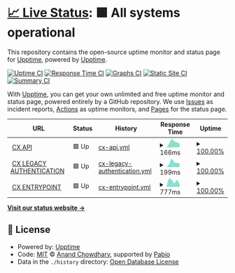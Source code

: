 # [📈 Live Status](https://upptime.github.io/upptime): <!--live status--> **🟩 All systems operational**

This repository contains the open-source uptime monitor and status page for [Upptime](https://upptime.js.org), powered by [Upptime](https://github.com/upptime/upptime).

[![Uptime CI](https://github.com/nphippen/cx-uptime/workflows/Uptime%20CI/badge.svg)](https://github.com/nphippen/cx-uptime/actions?query=workflow%3A%22Uptime+CI%22)
[![Response Time CI](https://github.com/nphippen/cx-uptime/workflows/Response%20Time%20CI/badge.svg)](https://github.com/nphippen/cx-uptime/actions?query=workflow%3A%22Response+Time+CI%22)
[![Graphs CI](https://github.com/nphippen/cx-uptime/workflows/Graphs%20CI/badge.svg)](https://github.com/nphippen/cx-uptime/actions?query=workflow%3A%22Graphs+CI%22)
[![Static Site CI](https://github.com/nphippen/cx-uptime/workflows/Static%20Site%20CI/badge.svg)](https://github.com/nphippen/cx-uptime/actions?query=workflow%3A%22Static+Site+CI%22)
[![Summary CI](https://github.com/nphippen/cx-uptime/workflows/Summary%20CI/badge.svg)](https://github.com/nphippen/cx-uptime/actions?query=workflow%3A%22Summary+CI%22)

With [Upptime](https://upptime.js.org), you can get your own unlimited and free uptime monitor and status page, powered entirely by a GitHub repository. We use [Issues](https://github.com/upptime/upptime/issues) as incident reports, [Actions](https://github.com/nphippen/cx-uptime/actions) as uptime monitors, and [Pages](https://upptime.github.io/upptime) for the status page.

<!--start: status pages-->
<!-- This summary is generated by Upptime (https://github.com/upptime/upptime) -->
<!-- Do not edit this manually, your changes will be overwritten -->
<!-- prettier-ignore -->
| URL | Status | History | Response Time | Uptime |
| --- | ------ | ------- | ------------- | ------ |
| <img alt="" src="https://cdn-icons-png.flaticon.com/256/900/900782.png" height="13"> [CX API](https://connectapi.concentrixcx.com/health/ready) | 🟩 Up | [cx-api.yml](https://github.com/nphippen/cx-uptime/commits/HEAD/history/cx-api.yml) | <details><summary><img alt="Response time graph" src="./graphs/cx-api/response-time-week.png" height="20"> 166ms</summary><br><a href="https://nphippen.github.io/cx-uptime/history/cx-api"><img alt="Response time 179" src="https://img.shields.io/endpoint?url=https%3A%2F%2Fraw.githubusercontent.com%2Fnphippen%2Fcx-uptime%2FHEAD%2Fapi%2Fcx-api%2Fresponse-time.json"></a><br><a href="https://nphippen.github.io/cx-uptime/history/cx-api"><img alt="24-hour response time 109" src="https://img.shields.io/endpoint?url=https%3A%2F%2Fraw.githubusercontent.com%2Fnphippen%2Fcx-uptime%2FHEAD%2Fapi%2Fcx-api%2Fresponse-time-day.json"></a><br><a href="https://nphippen.github.io/cx-uptime/history/cx-api"><img alt="7-day response time 166" src="https://img.shields.io/endpoint?url=https%3A%2F%2Fraw.githubusercontent.com%2Fnphippen%2Fcx-uptime%2FHEAD%2Fapi%2Fcx-api%2Fresponse-time-week.json"></a><br><a href="https://nphippen.github.io/cx-uptime/history/cx-api"><img alt="30-day response time 166" src="https://img.shields.io/endpoint?url=https%3A%2F%2Fraw.githubusercontent.com%2Fnphippen%2Fcx-uptime%2FHEAD%2Fapi%2Fcx-api%2Fresponse-time-month.json"></a><br><a href="https://nphippen.github.io/cx-uptime/history/cx-api"><img alt="1-year response time 186" src="https://img.shields.io/endpoint?url=https%3A%2F%2Fraw.githubusercontent.com%2Fnphippen%2Fcx-uptime%2FHEAD%2Fapi%2Fcx-api%2Fresponse-time-year.json"></a></details> | <details><summary><a href="https://nphippen.github.io/cx-uptime/history/cx-api">100.00%</a></summary><a href="https://nphippen.github.io/cx-uptime/history/cx-api"><img alt="All-time uptime 100.00%" src="https://img.shields.io/endpoint?url=https%3A%2F%2Fraw.githubusercontent.com%2Fnphippen%2Fcx-uptime%2FHEAD%2Fapi%2Fcx-api%2Fuptime.json"></a><br><a href="https://nphippen.github.io/cx-uptime/history/cx-api"><img alt="24-hour uptime 100.00%" src="https://img.shields.io/endpoint?url=https%3A%2F%2Fraw.githubusercontent.com%2Fnphippen%2Fcx-uptime%2FHEAD%2Fapi%2Fcx-api%2Fuptime-day.json"></a><br><a href="https://nphippen.github.io/cx-uptime/history/cx-api"><img alt="7-day uptime 100.00%" src="https://img.shields.io/endpoint?url=https%3A%2F%2Fraw.githubusercontent.com%2Fnphippen%2Fcx-uptime%2FHEAD%2Fapi%2Fcx-api%2Fuptime-week.json"></a><br><a href="https://nphippen.github.io/cx-uptime/history/cx-api"><img alt="30-day uptime 100.00%" src="https://img.shields.io/endpoint?url=https%3A%2F%2Fraw.githubusercontent.com%2Fnphippen%2Fcx-uptime%2FHEAD%2Fapi%2Fcx-api%2Fuptime-month.json"></a><br><a href="https://nphippen.github.io/cx-uptime/history/cx-api"><img alt="1-year uptime 100.00%" src="https://img.shields.io/endpoint?url=https%3A%2F%2Fraw.githubusercontent.com%2Fnphippen%2Fcx-uptime%2FHEAD%2Fapi%2Fcx-api%2Fuptime-year.json"></a></details>
| <img alt="" src="https://cdn-icons-png.flaticon.com/256/900/900782.png" height="13"> [CX LEGACY AUTHENTICATION](https://identity.concentrixcx.com/health/ready) | 🟩 Up | [cx-legacy-authentication.yml](https://github.com/nphippen/cx-uptime/commits/HEAD/history/cx-legacy-authentication.yml) | <details><summary><img alt="Response time graph" src="./graphs/cx-legacy-authentication/response-time-week.png" height="20"> 199ms</summary><br><a href="https://nphippen.github.io/cx-uptime/history/cx-legacy-authentication"><img alt="Response time 284" src="https://img.shields.io/endpoint?url=https%3A%2F%2Fraw.githubusercontent.com%2Fnphippen%2Fcx-uptime%2FHEAD%2Fapi%2Fcx-legacy-authentication%2Fresponse-time.json"></a><br><a href="https://nphippen.github.io/cx-uptime/history/cx-legacy-authentication"><img alt="24-hour response time 133" src="https://img.shields.io/endpoint?url=https%3A%2F%2Fraw.githubusercontent.com%2Fnphippen%2Fcx-uptime%2FHEAD%2Fapi%2Fcx-legacy-authentication%2Fresponse-time-day.json"></a><br><a href="https://nphippen.github.io/cx-uptime/history/cx-legacy-authentication"><img alt="7-day response time 199" src="https://img.shields.io/endpoint?url=https%3A%2F%2Fraw.githubusercontent.com%2Fnphippen%2Fcx-uptime%2FHEAD%2Fapi%2Fcx-legacy-authentication%2Fresponse-time-week.json"></a><br><a href="https://nphippen.github.io/cx-uptime/history/cx-legacy-authentication"><img alt="30-day response time 199" src="https://img.shields.io/endpoint?url=https%3A%2F%2Fraw.githubusercontent.com%2Fnphippen%2Fcx-uptime%2FHEAD%2Fapi%2Fcx-legacy-authentication%2Fresponse-time-month.json"></a><br><a href="https://nphippen.github.io/cx-uptime/history/cx-legacy-authentication"><img alt="1-year response time 298" src="https://img.shields.io/endpoint?url=https%3A%2F%2Fraw.githubusercontent.com%2Fnphippen%2Fcx-uptime%2FHEAD%2Fapi%2Fcx-legacy-authentication%2Fresponse-time-year.json"></a></details> | <details><summary><a href="https://nphippen.github.io/cx-uptime/history/cx-legacy-authentication">100.00%</a></summary><a href="https://nphippen.github.io/cx-uptime/history/cx-legacy-authentication"><img alt="All-time uptime 99.99%" src="https://img.shields.io/endpoint?url=https%3A%2F%2Fraw.githubusercontent.com%2Fnphippen%2Fcx-uptime%2FHEAD%2Fapi%2Fcx-legacy-authentication%2Fuptime.json"></a><br><a href="https://nphippen.github.io/cx-uptime/history/cx-legacy-authentication"><img alt="24-hour uptime 100.00%" src="https://img.shields.io/endpoint?url=https%3A%2F%2Fraw.githubusercontent.com%2Fnphippen%2Fcx-uptime%2FHEAD%2Fapi%2Fcx-legacy-authentication%2Fuptime-day.json"></a><br><a href="https://nphippen.github.io/cx-uptime/history/cx-legacy-authentication"><img alt="7-day uptime 100.00%" src="https://img.shields.io/endpoint?url=https%3A%2F%2Fraw.githubusercontent.com%2Fnphippen%2Fcx-uptime%2FHEAD%2Fapi%2Fcx-legacy-authentication%2Fuptime-week.json"></a><br><a href="https://nphippen.github.io/cx-uptime/history/cx-legacy-authentication"><img alt="30-day uptime 100.00%" src="https://img.shields.io/endpoint?url=https%3A%2F%2Fraw.githubusercontent.com%2Fnphippen%2Fcx-uptime%2FHEAD%2Fapi%2Fcx-legacy-authentication%2Fuptime-month.json"></a><br><a href="https://nphippen.github.io/cx-uptime/history/cx-legacy-authentication"><img alt="1-year uptime 99.99%" src="https://img.shields.io/endpoint?url=https%3A%2F%2Fraw.githubusercontent.com%2Fnphippen%2Fcx-uptime%2FHEAD%2Fapi%2Fcx-legacy-authentication%2Fuptime-year.json"></a></details>
| <img alt="" src="https://cdn-icons-png.flaticon.com/256/900/900782.png" height="13"> [CX ENTRYPOINT](https://connect.concentrixcx.com/) | 🟩 Up | [cx-entrypoint.yml](https://github.com/nphippen/cx-uptime/commits/HEAD/history/cx-entrypoint.yml) | <details><summary><img alt="Response time graph" src="./graphs/cx-entrypoint/response-time-week.png" height="20"> 777ms</summary><br><a href="https://nphippen.github.io/cx-uptime/history/cx-entrypoint"><img alt="Response time 910" src="https://img.shields.io/endpoint?url=https%3A%2F%2Fraw.githubusercontent.com%2Fnphippen%2Fcx-uptime%2FHEAD%2Fapi%2Fcx-entrypoint%2Fresponse-time.json"></a><br><a href="https://nphippen.github.io/cx-uptime/history/cx-entrypoint"><img alt="24-hour response time 272" src="https://img.shields.io/endpoint?url=https%3A%2F%2Fraw.githubusercontent.com%2Fnphippen%2Fcx-uptime%2FHEAD%2Fapi%2Fcx-entrypoint%2Fresponse-time-day.json"></a><br><a href="https://nphippen.github.io/cx-uptime/history/cx-entrypoint"><img alt="7-day response time 777" src="https://img.shields.io/endpoint?url=https%3A%2F%2Fraw.githubusercontent.com%2Fnphippen%2Fcx-uptime%2FHEAD%2Fapi%2Fcx-entrypoint%2Fresponse-time-week.json"></a><br><a href="https://nphippen.github.io/cx-uptime/history/cx-entrypoint"><img alt="30-day response time 777" src="https://img.shields.io/endpoint?url=https%3A%2F%2Fraw.githubusercontent.com%2Fnphippen%2Fcx-uptime%2FHEAD%2Fapi%2Fcx-entrypoint%2Fresponse-time-month.json"></a><br><a href="https://nphippen.github.io/cx-uptime/history/cx-entrypoint"><img alt="1-year response time 917" src="https://img.shields.io/endpoint?url=https%3A%2F%2Fraw.githubusercontent.com%2Fnphippen%2Fcx-uptime%2FHEAD%2Fapi%2Fcx-entrypoint%2Fresponse-time-year.json"></a></details> | <details><summary><a href="https://nphippen.github.io/cx-uptime/history/cx-entrypoint">100.00%</a></summary><a href="https://nphippen.github.io/cx-uptime/history/cx-entrypoint"><img alt="All-time uptime 100.00%" src="https://img.shields.io/endpoint?url=https%3A%2F%2Fraw.githubusercontent.com%2Fnphippen%2Fcx-uptime%2FHEAD%2Fapi%2Fcx-entrypoint%2Fuptime.json"></a><br><a href="https://nphippen.github.io/cx-uptime/history/cx-entrypoint"><img alt="24-hour uptime 100.00%" src="https://img.shields.io/endpoint?url=https%3A%2F%2Fraw.githubusercontent.com%2Fnphippen%2Fcx-uptime%2FHEAD%2Fapi%2Fcx-entrypoint%2Fuptime-day.json"></a><br><a href="https://nphippen.github.io/cx-uptime/history/cx-entrypoint"><img alt="7-day uptime 100.00%" src="https://img.shields.io/endpoint?url=https%3A%2F%2Fraw.githubusercontent.com%2Fnphippen%2Fcx-uptime%2FHEAD%2Fapi%2Fcx-entrypoint%2Fuptime-week.json"></a><br><a href="https://nphippen.github.io/cx-uptime/history/cx-entrypoint"><img alt="30-day uptime 100.00%" src="https://img.shields.io/endpoint?url=https%3A%2F%2Fraw.githubusercontent.com%2Fnphippen%2Fcx-uptime%2FHEAD%2Fapi%2Fcx-entrypoint%2Fuptime-month.json"></a><br><a href="https://nphippen.github.io/cx-uptime/history/cx-entrypoint"><img alt="1-year uptime 100.00%" src="https://img.shields.io/endpoint?url=https%3A%2F%2Fraw.githubusercontent.com%2Fnphippen%2Fcx-uptime%2FHEAD%2Fapi%2Fcx-entrypoint%2Fuptime-year.json"></a></details>

<!--end: status pages-->

[**Visit our status website →**](https://upptime.github.io/upptime)

## 📄 License

- Powered by: [Upptime](https://github.com/upptime/upptime)
- Code: [MIT](./LICENSE) © [Anand Chowdhary](https://anandchowdhary.com), supported by [Pabio](https://pabio.com)
- Data in the `./history` directory: [Open Database License](https://opendatacommons.org/licenses/odbl/1-0/)
